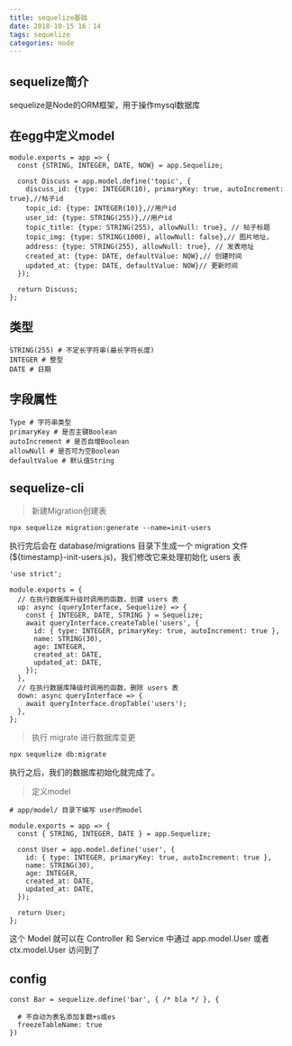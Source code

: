 ```yaml
---
title: sequelize基础
date: 2018-10-15 16：14
tags: sequelize
categories: node
---
```



## sequelize简介

sequelize是Node的ORM框架，用于操作mysql数据库


<div><!-- more--></div>

## 在egg中定义model


```
module.exports = app => {
  const {STRING, INTEGER, DATE, NOW} = app.Sequelize;

  const Discuss = app.model.define('topic', {
    discuss_id: {type: INTEGER(10), primaryKey: true, autoIncrement: true},//帖子id
    topic_id: {type: INTEGER(10)},//用户id
    user_id: {type: STRING(255)},//用户id
    topic_title: {type: STRING(255), allowNull: true}, // 帖子标题
    topic_img: {type: STRING(1000), allowNull: false},// 图片地址，
    address: {type: STRING(255), allowNull: true}, // 发表地址
    created_at: {type: DATE, defaultValue: NOW},// 创建时间
    updated_at: {type: DATE, defaultValue: NOW}// 更新时间
  });

  return Discuss;
};
```

## 类型


```
STRING(255) # 不定长字符串(最长字符长度)
INTEGER # 整型
DATE # 日期
```

## 字段属性


```
Type # 字符串类型
primaryKey # 是否主键Boolean
autoIncrement # 是否自增Boolean
allowNull # 是否可为空Boolean  
defaultValue # 默认值String
```


## sequelize-cli

> 新建Migration创建表

`npx sequelize migration:generate --name=init-users`

执行完后会在 database/migrations 目录下生成一个 migration 文件(${timestamp}-init-users.js)，我们修改它来处理初始化 users 表


```
'use strict';

module.exports = {
  // 在执行数据库升级时调用的函数，创建 users 表
  up: async (queryInterface, Sequelize) => {
    const { INTEGER, DATE, STRING } = Sequelize;
    await queryInterface.createTable('users', {
      id: { type: INTEGER, primaryKey: true, autoIncrement: true },
      name: STRING(30),
      age: INTEGER,
      created_at: DATE,
      updated_at: DATE,
    });
  },
  // 在执行数据库降级时调用的函数，删除 users 表
  down: async queryInterface => {
    await queryInterface.dropTable('users');
  },
};
```

> 执行 migrate 进行数据库变更

`npx sequelize db:migrate`

执行之后，我们的数据库初始化就完成了。

> 定义model


```
# app/model/ 目录下编写 user的model

module.exports = app => {
  const { STRING, INTEGER, DATE } = app.Sequelize;

  const User = app.model.define('user', {
    id: { type: INTEGER, primaryKey: true, autoIncrement: true },
    name: STRING(30),
    age: INTEGER,
    created_at: DATE,
    updated_at: DATE,
  });

  return User;
};
```

这个 Model 就可以在 Controller 和 Service 中通过 app.model.User 或者 ctx.model.User 访问到了

## config


```
const Bar = sequelize.define('bar', { /* bla */ }, {
 
  # 不自动为表名添加复数+s或es
  freezeTableName: true
})
```



